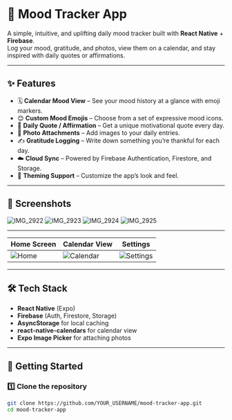 # 🌿 Mood Tracker App

A simple, intuitive, and uplifting daily mood tracker built with **React Native** + **Firebase**.  
Log your mood, gratitude, and photos, view them on a calendar, and stay inspired with daily quotes or affirmations.

---

## ✨ Features
- 🗓 **Calendar Mood View** – See your mood history at a glance with emoji markers.
- 😊 **Custom Mood Emojis** – Choose from a set of expressive mood icons.
- 💬 **Daily Quote / Affirmation** – Get a unique motivational quote every day.
- 📸 **Photo Attachments** – Add images to your daily entries.
- ✍️ **Gratitude Logging** – Write down something you’re thankful for each day.
- ☁️ **Cloud Sync** – Powered by Firebase Authentication, Firestore, and Storage.
- 🎨 **Theming Support** – Customize the app’s look and feel.

---

## 📸 Screenshots
![IMG_2922](https://github.com/user-attachments/assets/c24e9c57-4d7a-46b1-97e8-08362b03b0b9)
![IMG_2923](https://github.com/user-attachments/assets/6f983c1f-76ed-4b84-a48d-967dfddf1e7d)
![IMG_2924](https://github.com/user-attachments/assets/68d465ab-d495-44e6-ae5b-71f5cac4790f)
![IMG_2925](https://github.com/user-attachments/assets/4b9ac21a-c726-495e-aedd-1b9fb60de09b)

---

| Home Screen | Calendar View | Settings |
|-------------|---------------|----------|
| ![Home](screenshots/home.png) | ![Calendar](screenshots/calendar.png) | ![Settings](screenshots/settings.png) |

---

## 🛠 Tech Stack
- **React Native** (Expo)
- **Firebase** (Auth, Firestore, Storage)
- **AsyncStorage** for local caching
- **react-native-calendars** for calendar view
- **Expo Image Picker** for attaching photos

---

## 🚀 Getting Started

### 1️⃣ Clone the repository
```bash
git clone https://github.com/YOUR_USERNAME/mood-tracker-app.git
cd mood-tracker-app
